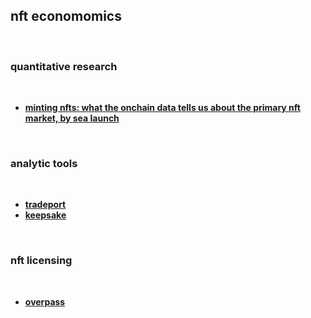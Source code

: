 ## nft economomics

<br>


### quantitative research

<br>

* **[minting nfts: what the onchain data tells us about the primary nft market, by sea launch](https://sealaunch.substack.com/p/minting-nfts-what-the-onchain-data)**

<br>

### analytic tools

<br>

* **[tradeport](https://www.tradeport.xyz/?tab=trending)**
* **[keepsake](https://keepsake.gg/)**

<br>

### nft licensing

<br>

* **[overpass](https://www.overpassip.com/about)**
